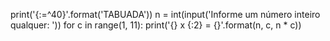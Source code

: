 print('{:=^40}'.format('TABUADA'))
n = int(input('Informe um número inteiro qualquer: '))
for c in range(1, 11):
    print('{} x {:2} = {}'.format(n, c, n * c))
